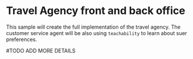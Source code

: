 # Travel Agency front and back office

This sample will create the full implementation of the travel agency.
The customer service agent will be also using `teachability` to learn about suer preferences.

#TODO ADD MORE DETAILS
